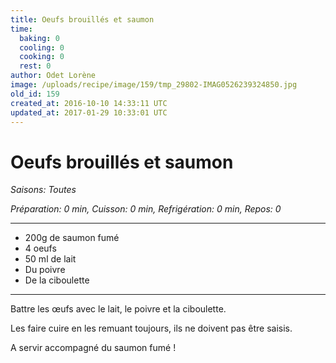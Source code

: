 ```yaml
---
title: Oeufs brouillés et saumon
time:
  baking: 0
  cooling: 0
  cooking: 0
  rest: 0
author: Odet Lorène
image: /uploads/recipe/image/159/tmp_29802-IMAG0526239324850.jpg
old_id: 159
created_at: 2016-10-10 14:33:11 UTC
updated_at: 2017-01-29 10:33:01 UTC
---
```


# Oeufs brouillés et saumon

_Saisons: Toutes_

_Préparation: 0 min, Cuisson: 0 min, Refrigération: 0 min, Repos: 0_

---

- 200g de saumon fumé
- 4 oeufs
- 50 ml de lait
- Du poivre
- De la ciboulette

---

Battre les œufs avec le lait, le poivre et la ciboulette.

Les faire cuire en les remuant toujours, ils ne doivent pas être saisis.

A servir accompagné du saumon fumé !
